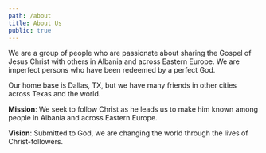 ```yaml
---
path: /about
title: About Us
public: true
---
```

We are a group of people who are passionate about sharing the Gospel of Jesus Christ with others in Albania and across Eastern Europe. We are imperfect persons who have been redeemed by a perfect God.

Our home base is Dallas, TX, but we have many friends in other cities across Texas and the world. 

**Mission**: We seek to follow Christ as he leads us to make him known among people in Albania and across Eastern Europe. 

**Vision**: Submitted to God, we are changing the world through the lives of Christ-followers.
